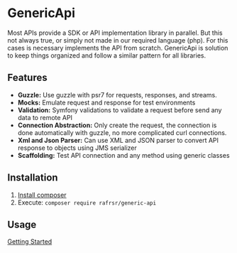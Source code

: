 # GenericApi

Most APIs provide a SDK or API implementation library in parallel.
But this not always true, or simply not made in our required language (php).
For this cases is necessary implements the API from scratch.
GenericApi is solution to keep things organized and follow a similar pattern for all libraries.

## Features

- **Guzzle:** Use guzzle with psr7 for requests, responses, and streams.
- **Mocks:** Emulate request and response for test environments
- **Validation:** Symfony validations to validate a request before send any data to remote API
- **Connection Abstraction:** Only create the request, the connection is done automatically with guzzle, no more complicated curl connections.
- **Xml and Json Parser:** Can use XML and JSON parser to convert API response to objects using JMS serializer
- **Scaffolding:** Test API connection and any method using generic classes

## Installation

1. [Install composer](https://getcomposer.org/download/)
2. Execute: `composer require rafrsr/generic-api`

## Usage

[Getting Started](/rafrsr/generic-api/wiki/Getting-Started)
